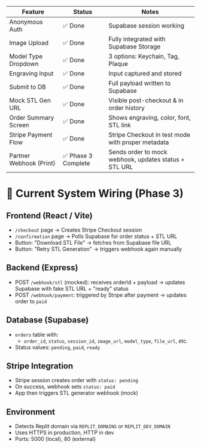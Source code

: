 | Feature                    | Status       | Notes                                                     |
|----------------------------|--------------|------------------------------------------------------------|
| Anonymous Auth            | ✅ Done       | Supabase session working                                  |
| Image Upload              | ✅ Done       | Fully integrated with Supabase Storage                    |
| Model Type Dropdown       | ✅ Done       | 3 options: Keychain, Tag, Plaque                          |
| Engraving Input           | ✅ Done       | Input captured and stored                                 |
| Submit to DB              | ✅ Done       | Full payload written to Supabase                          |
| Mock STL Gen URL          | ✅ Done       | Visible post-checkout & in order history                  |
| Order Summary Screen      | ✅ Done       | Shows engraving, color, font, STL link                    |
| Stripe Payment Flow       | ✅ Done       | Stripe Checkout in test mode with proper metadata         |
| Partner Webhook (Print)   | ✅ Phase 3 Complete | Sends order to mock webhook, updates status + STL URL |

# 🔌 Current System Wiring (Phase 3)

## Frontend (React / Vite)
- `/checkout` page → Creates Stripe Checkout session
- `/confirmation` page → Polls Supabase for order status + STL URL
- Button: "Download STL File" → fetches from Supabase file URL
- Button: "Retry STL Generation" → triggers webhook again manually

## Backend (Express)
- POST `/webhook/stl` (mocked): receives orderId + payload → updates Supabase with fake STL URL + "ready" status
- POST `/webhook/payment`: triggered by Stripe after payment → updates order to `paid`

## Database (Supabase)
- `orders` table with:
  - `order_id`, `status`, `session_id`, `image_url`, `model_type`, `file_url`, etc.
- Status values: `pending`, `paid`, `ready`

## Stripe Integration
- Stripe session creates order with `status: pending`
- On success, webhook sets `status: paid`
- App then triggers STL generator webhook (mock)

## Environment
- Detects Replit domain via `REPLIT_DOMAINS` or `REPLIT_DEV_DOMAIN`
- Uses HTTPS in production, HTTP in dev
- Ports: 5000 (local), 80 (external)

